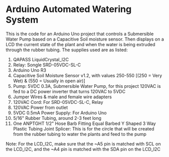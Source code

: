 # Arduino Automated Watering System
This is the code for an Arduino Uno project that controls a Submersible Water Pump based on a Capacitive Soil moisture sensor. Then displays on a LCD the current state of the plant and when the water is being extruded through the rubber tubing. 
The supplies used are as listed:
1.  QAPASS LiquidCrystal_I2C
2.  Relay: Songle SRD-05VDC-SL-C
3.  Arduino Uno R3
4.  Capacitive Soil Moisture Sensor v1.2, with values 250-550 [(250 = Very Wet) & (550 = Usually in open air)]
5.  Pump: 5VDC 0.3A, Submersible Water Pump, for this project 120VAC is fed to a DC power inverter that turns 120VAC to 5VDC
6.  Jumper Wires & male and female wire adapters
7.  120VAC Cord: For SRD-05VDC-SL-C, Relay
8.  120VAC Power from outlet
9.  5VDC 0.5mA Power Supply: For Arduino Uno
10. 5/16" Rubber Tubing, around 2-3 feet long
11. One ANPTGHT 1/2" Hose Barb Fitting Equal Barbed Y Shaped 3 Way Plastic Tubing Joint Splicer: 
    This is for the circle that will be created from the rubber tubing to water the plants and feed to the pump
    
Note: For the LCD_I2C, make sure that the ~A5 pin is matched with SCL on the LCD_I2C, and the ~A4 pin is matched with the SDA pin on the LCD_I2C

